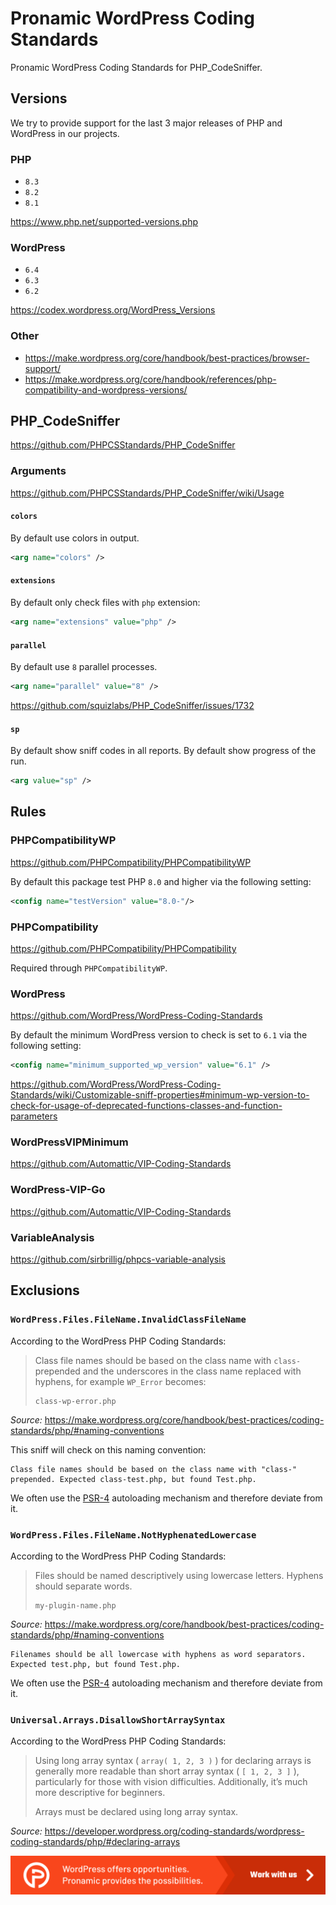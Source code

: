 # Pronamic WordPress Coding Standards

Pronamic WordPress Coding Standards for PHP_CodeSniffer.

## Versions

We try to provide support for the last 3 major releases of PHP and WordPress in our projects.

### PHP

- `8.3`
- `8.2`
- `8.1`

https://www.php.net/supported-versions.php

### WordPress

- `6.4`
- `6.3`
- `6.2`

https://codex.wordpress.org/WordPress_Versions

### Other

- https://make.wordpress.org/core/handbook/best-practices/browser-support/
- https://make.wordpress.org/core/handbook/references/php-compatibility-and-wordpress-versions/

## PHP_CodeSniffer

https://github.com/PHPCSStandards/PHP_CodeSniffer

### Arguments

https://github.com/PHPCSStandards/PHP_CodeSniffer/wiki/Usage

#### `colors`

By default use colors in output.

```xml
<arg name="colors" />
```

#### `extensions`

By default only check files with `php` extension:

```xml
<arg name="extensions" value="php" />
```

#### `parallel`

By default use `8` parallel processes.

```xml
<arg name="parallel" value="8" />
```

https://github.com/squizlabs/PHP_CodeSniffer/issues/1732

#### `sp`

By default show sniff codes in all reports.
By default show progress of the run.

```xml
<arg value="sp" />
```

## Rules

### PHPCompatibilityWP

https://github.com/PHPCompatibility/PHPCompatibilityWP

By default this package test PHP `8.0` and higher via the following setting:

```xml
<config name="testVersion" value="8.0-"/>
```

### PHPCompatibility

https://github.com/PHPCompatibility/PHPCompatibility

Required through `PHPCompatibilityWP`.

### WordPress

https://github.com/WordPress/WordPress-Coding-Standards

By default the minimum WordPress version to check is set to `6.1` via the following setting:

```xml
<config name="minimum_supported_wp_version" value="6.1" />
```

https://github.com/WordPress/WordPress-Coding-Standards/wiki/Customizable-sniff-properties#minimum-wp-version-to-check-for-usage-of-deprecated-functions-classes-and-function-parameters

### WordPressVIPMinimum

https://github.com/Automattic/VIP-Coding-Standards

### WordPress-VIP-Go

https://github.com/Automattic/VIP-Coding-Standards

### VariableAnalysis

https://github.com/sirbrillig/phpcs-variable-analysis

## Exclusions

### `WordPress.Files.FileName.InvalidClassFileName`

According to the WordPress PHP Coding Standards:

> Class file names should be based on the class name with `class-` prepended and the underscores in the class name replaced with hyphens, for example `WP_Error` becomes:
>
> ```
> class-wp-error.php
> ```

_Source:_ https://make.wordpress.org/core/handbook/best-practices/coding-standards/php/#naming-conventions

This sniff will check on this naming convention:

```
Class file names should be based on the class name with "class-" prepended. Expected class-test.php, but found Test.php.
```

We often use the [PSR-4](https://www.php-fig.org/psr/psr-4/) autoloading mechanism and therefore deviate from it.

### `WordPress.Files.FileName.NotHyphenatedLowercase`

According to the WordPress PHP Coding Standards:

> Files should be named descriptively using lowercase letters. Hyphens should separate words.
>
> ```
> my-plugin-name.php
> ```

_Source:_ https://make.wordpress.org/core/handbook/best-practices/coding-standards/php/#naming-conventions

```
Filenames should be all lowercase with hyphens as word separators. Expected test.php, but found Test.php.
```

We often use the [PSR-4](https://www.php-fig.org/psr/psr-4/) autoloading mechanism and therefore deviate from it.

### `Universal.Arrays.DisallowShortArraySyntax`

According to the WordPress PHP Coding Standards:

> Using long array syntax ( `array( 1, 2, 3 )` ) for declaring arrays is generally more readable than short array syntax ( `[ 1, 2, 3 ]` ), particularly for those with vision difficulties. Additionally, it’s much more descriptive for beginners.
> 
> Arrays must be declared using long array syntax.

_Source:_ https://developer.wordpress.org/coding-standards/wordpress-coding-standards/php/#declaring-arrays

[![Pronamic - Work with us](https://github.com/pronamic/brand-resources/blob/main/banners/pronamic-work-with-us-leaderboard-728x90%404x.png)](https://www.pronamic.eu/contact/)
